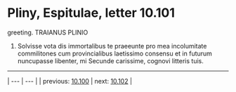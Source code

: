 # Pliny, Espitulae, letter 10.101

greeting. TRAIANUS PLINIO



1. Solvisse vota dis immortalibus te praeeunte pro mea incolumitate commilitones cum provincialibus laetissimo consensu et in futurum nuncupasse libenter, mi Secunde carissime, cognovi litteris tuis.



---

| --- | --- |
| previous: [10.100](../10.100/) | next: [10.102](../10.102/) |